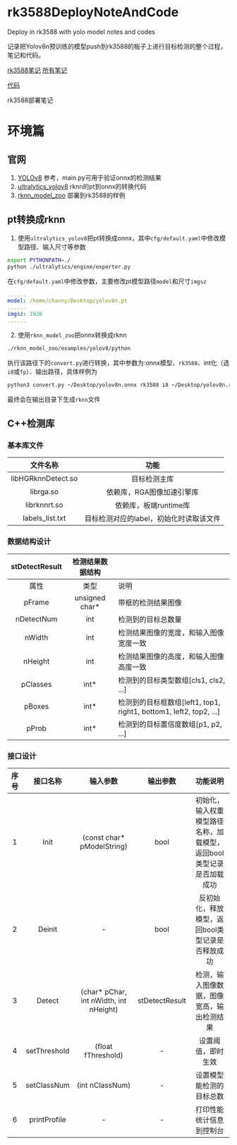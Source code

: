 # rk3588DeployNoteAndCode
Deploy in rk3588 with yolo model notes and codes

记录把Yolov8n预训练的模型push到rk3588的板子上进行目标检测的整个过程，笔记和代码。

[rk3588笔记](https://channyhuang.github.io/linux/2024/04/08/Yolov8n_Opt_In_rk3588_(1))
[所有笔记](https://channyhuang.github.io)

[代码](https://github.com/channyHuang/rk3588DeployNoteAndCode)

rk3588部署笔记

# 环境篇
## 官网
1. [YOLOv8](https://github.com/ultralytics/ultralytics) 
参考，main.py可用于验证onnx的检测结果
2. [ultralytics_yolov8](https://github.com/airockchip/ultralytics_yolov8.git) 
rknn的pt到onnx的转换代码
3. [rknn_model_zoo](https://github.com/airockchip/rknn_model_zoo) 部署到rk3588的样例

## pt转换成rknn
1. 使用`ultralytics_yolov8`把pt转换成onnx，其中`cfg/default.yaml`中修改模型路径、输入尺寸等参数
```sh
export PYTHONPATH=./
python ./ultralytics/engine/exporter.py
```

在`cfg/default.yaml`中修改参数，主要修改pt模型路径`model`和尺寸`imgsz`
```yaml
......
model: /home/channy/Desktop/yolov8n.pt
......
imgsz: 1920 
......
```

2. 使用`rknn_model_zoo`把onnx转换成rknn
```sh
./rknn_model_zoo/examples/yolov8/python
```
执行该路径下的`convert.py`进行转换，其中参数为:onnx模型、`rk3588`、int化（选`i8`或`fp`）、输出路径，具体样例为
```sh
python3 convert.py ~/Desktop/yolov8n.onnx rk3588 i8 ~/Desktop/yolov8n.rknn
```

最终会在输出目录下生成`rknn`文件

## C++检测库
### 基本库文件
| 文件名称 | 功能 |
|:---:|:---:|
| libHGRknnDetect.so | 目标检测主库 |
| librga.so | 依赖库，RGA图像加速引擎库 |
| librknnrt.so | 依赖库，板端runtime库 | 
| labels_list.txt | 目标检测对应的label，初始化时读取该文件 |

### 数据结构设计
| stDetectResult | 检测结果数据结构 | |
|:---:|:---:|:---|
| 属性 | 类型 | 说明 | 
| pFrame | unsigned char* | 带框的检测结果图像 |
| nDetectNum | int | 检测到的目标总数量 |
| nWidth | int | 检测结果图像的宽度，和输入图像宽度一致 |
| nHeight | int | 检测结果图像的高度，和输入图像高度一致 |
| pClasses | int* | 检测到的目标类型数组[cls1, cls2, ...] |
| pBoxes | int* | 检测到的目标框数组[left1, top1, right1, bottom1, left2, top2, ...] |
| pProb | int* | 检测到的目标置信度数组[p1, p2, ...] |

### 接口设计
| 序号 | 接口名称 | 输入参数 | 输出参数 | 功能说明 |
|:---:|:---:|:---:|:---:|:---:|
| 1 | Init | (const char* pModelString) | bool | 初始化，输入权重模型路径名称，加载模型，返回bool类型记录是否加载成功 |
| 2 | Deinit | - | bool | 反初始化，释放模型，返回bool类型记录是否释放成功 |
| 3 | Detect | (char* pChar, int nWidth, int nHeight) | stDetectResult | 检测，输入图像数据，图像宽高，输出检测结果 |
| 4 | setThreshold | (float fThreshold) | - | 设置阈值，即时生效 |
| 5 | setClassNum | (int nClassNum) | - | 设置模型能检测的目标总数 |
| 6 | printProfile | - | - | 打印性能统计信息到控制台 | 
